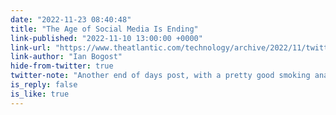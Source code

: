 ```yaml
---
date: "2022-11-23 08:40:48"
title: "The Age of Social Media Is Ending"
link-published: "2022-11-10 13:00:00 +0000"
link-url: "https://www.theatlantic.com/technology/archive/2022/11/twitter-facebook-social-media-decline/672074/"
link-author: "Ian Bogost"
hide-from-twitter: true
twitter-note: "Another end of days post, with a pretty good smoking analogy."
is_reply: false
is_like: true
---
```


